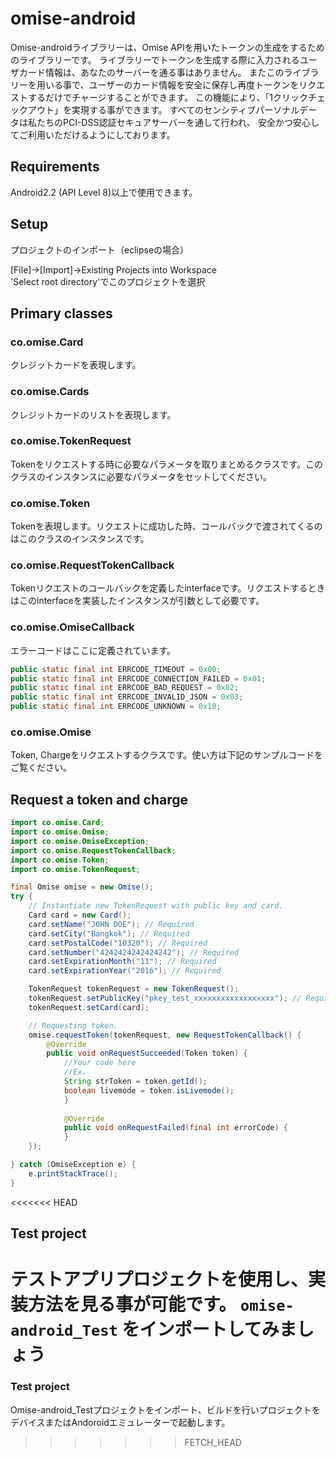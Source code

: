 # omise-android
Omise-androidライブラリーは、Omise APIを用いたトークンの生成をするためのライブラリーです。
ライブラリーでトークンを生成する際に入力されるユーザカード情報は、あなたのサーバーを通る事はありません。
またこのライブラリーを用いる事で、ユーザーのカード情報を安全に保存し再度トークンをリクエストするだけでチャージすることができます。
この機能により、「1クリックチェックアウト」を実現する事ができます。
すべてのセンシティブパーソナルデータは私たちのPCI-DSS認証セキュアサーバーを通して行われ、
安全かつ安心してご利用いただけるようにしております。

## Requirements
Android2.2 (API Level 8)以上で使用できます。

## Setup

プロジェクトのインポート（eclipseの場合）　　

[File]->[Import]->Existing Projects into Workspace  
'Select root directory'でこのプロジェクトを選択

## Primary classes
### co.omise.Card
クレジットカードを表現します。

### co.omise.Cards
クレジットカードのリストを表現します。

### co.omise.TokenRequest
Tokenをリクエストする時に必要なパラメータを取りまとめるクラスです。このクラスのインスタンスに必要なパラメータをセットしてください。

### co.omise.Token
Tokenを表現します。リクエストに成功した時、コールバックで渡されてくるのはこのクラスのインスタンスです。

### co.omise.RequestTokenCallback
Tokenリクエストのコールバックを定義したinterfaceです。リクエストするときはこのinterfaceを実装したインスタンスが引数として必要です。

### co.omise.OmiseCallback
エラーコードはここに定義されています。

```java
public static final int ERRCODE_TIMEOUT = 0x00;
public static final int ERRCODE_CONNECTION_FAILED = 0x01;
public static final int ERRCODE_BAD_REQUEST = 0x02;
public static final int ERRCODE_INVALID_JSON = 0x03;
public static final int ERRCODE_UNKNOWN = 0x10;
```

### co.omise.Omise
Token, Chargeをリクエストするクラスです。使い方は下記のサンプルコードをご覧ください。


## Request a token and charge

```java
import co.omise.Card;
import co.omise.Omise;
import co.omise.OmiseException;
import co.omise.RequestTokenCallback;
import co.omise.Token;
import co.omise.TokenRequest;

final Omise omise = new Omise();
try {
	// Instantiate new TokenRequest with public key and card.
	Card card = new Card();
	card.setName("JOHN DOE"); // Required
	card.setCity("Bangkok"); // Required
	card.setPostalCode("10320"); // Required
	card.setNumber("4242424242424242"); // Required
	card.setExpirationMonth("11"); // Required
	card.setExpirationYear("2016"); // Required

	TokenRequest tokenRequest = new TokenRequest();
	tokenRequest.setPublicKey("pkey_test_xxxxxxxxxxxxxxxxxx"); // Required
	tokenRequest.setCard(card);

	// Requesting token.    
	omise.requestToken(tokenRequest, new RequestTokenCallback() {
		@Override
		public void onRequestSucceeded(Token token) {
			//Your code here        	
			//Ex.
			String strToken = token.getId();
			boolean livemode = token.isLivemode();
	        }
        
        	@Override
	        public void onRequestFailed(final int errorCode) {
        	}
	});

} catch (OmiseException e) {
	e.printStackTrace();
}
```

<<<<<<< HEAD
## Test project
テストアプリプロジェクトを使用し、実装方法を見る事が可能です。
 `omise-android_Test` をインポートしてみましょう
=======
### Test project
Omise-android_Testプロジェクトをインポート、ビルドを行いプロジェクトをデバイスまたはAndoroidエミュレーターで起動します。
>>>>>>> FETCH_HEAD
